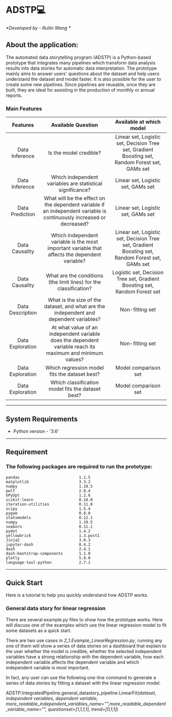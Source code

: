 # ADSTP:computer:
###### *Developed by - Ruilin Wang *
## About the application:
The automated data storytelling program (ADSTP) is a Python-based prototype that integrates many pipelines which transform data analysis results into data stories for automatic data interpretation. The prototype mainly aims to answer users' questions about the dataset and help users understand the dataset and model faster. It is also possible for the user to create some new pipelines. Since pipelines are reusable, once they are built, they are ideal for assisting in the production of monthly or annual reports.
### Main Features
| Features | Available Question  | Available at which model  |
| :---:   | :---: | :---: |
| Data Inference | Is the model credible?   | Linear set, Logistic set, Decision Tree set, Gradient Boosting set, Random Forest set, GAMs set  |
| Data Inference | Which independent variables are statistical significance?  | Linear set, Logistic set, GAMs set   |
| Data Prediction | What will be the effect on the dependent variable if an independent variable is continuously increased or decreased?   | Linear set, Logistic set, GAMs set   |
| Data Causality | Which independent variable is the most important variable that affects the dependent variable?   | Linear set, Logistic set, Decision Tree set, Gradient Boosting set, Random Forest set, GAMs set  |
| Data Causality | What are the conditions (the limit lines) for the classification?   | Logistic set, Decision Tree set, Gradient Boosting set, Random Forest set   |
| Data Description | What is the size of the dataset, and what are the independent and dependent variables?   | Non-fitting set   |
| Data Exploration | At what value of an independent variable does the dependent variable reach its maximum and minimum values?  | Non-fitting set   |
| Data Exploration | Which regression model fits the dataset best?  | Model comparison set   |
| Data Exploration | Which classification model fits the dataset best?  | Model comparison set   |

____
## System Requirements 
* Python version  - '3.6'
____

## Requirement

### The following packages are required to run the prototype:
```
pandas                          1.1.5
matplotlib                      3.3.2
numpy                           1.19.5
pwlf                            2.0.4
GPyOpt                          1.2.6
scikit-learn                    0.24.0
iteration-utilities             0.11.0
scipy                           1.5.4
pygam                           0.8.0
statsmodels                     0.12.1
numpy                           1.19.5
seaborn                         0.11.1
pydot                           1.4.2
yellowbrick                     1.3.post1
Jinja2                          3.0.3
jupyter-dash                    0.4.2
dash                            2.4.1
dash-bootstrap-components       1.1.0
plotly                          5.8.0
language-tool-python            2.7.1
```
____

## Quick Start
Here is a tutorial to help you quickly understand how ADSTP works.
### General data story for linear regression
There are several example.py files to show how the prototype works. Here will discuss one of the examples which use the linear regression model to fit some datasets as a quick start.

There are two use cases in *2_1.Example_LinearRegression.py*,  running any one of them will show a series of data stories on a dashboard that explain to the user whether the model is credible, whether the selected independent variables have a strong relationship with the dependent variable, how each independent variable affects the dependent variable and which independent variable is most important.

In fact, any user can use the following one-line command to generate a series of data stories by fitting a dataset with the linear regression model.

ADSTP.IntegratedPipeline.general_datastory_pipeline.LinearFit(*dataset, independent variables, dependent variable, more_readable_independent_variables_name="",more_readable_dependent_variable_name="", questionset=[1,1,1,1], trend=[0,1,1]*)

